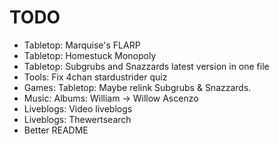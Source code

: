 # TODO
- Tabletop: Marquise's FLARP
- Tabletop: Homestuck Monopoly
- Tabletop: Subgrubs and Snazzards latest version in one file 
- Tools: Fix 4chan stardustrider quiz
- Games: Tabletop: Maybe relink Subgrubs & Snazzards.
- Music: Albums: William -> Willow Ascenzo
- Liveblogs: Video liveblogs
- Liveblogs: Thewertsearch
- Better README